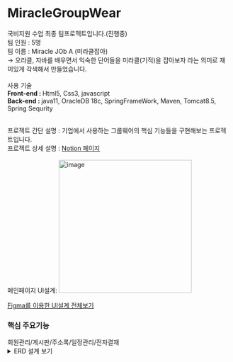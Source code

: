 # MiracleGroupWear<br>
국비지원 수업 최종 팀프로젝트입니다.(진행중)<br>
팀 인원 : 5명<br>
팀 이름 : Miracle JOb A (미라클잡아)<br>
       -> 오라클, 자바를 배우면서 익숙한 단어들을 미라클(기적)을 잡아보자 라는 의미로 재미있게 각색해서 만들었습니다.<br><br>
사용 기술<br>
  <strong>Front-end : </strong> Html5, Css3, javascript <br> 
  <strong>Back-end : </strong> java11, OracleDB 18c, SpringFrameWork, Maven, Tomcat8.5, Spring Sequrity <br> <br>
       
프로젝트 간단 설명 : 기업에서 사용하는 그룹웨어의 핵심 기능들을 구현해보는 프로젝트입니다.<br>
프로젝트 상세 설명 : <a href="https://www.notion.so/coffit23/Miracle-Job-A-2d607fca8bfd4ec88c6e1b722e46e458"> Notion 페이지</a>  
<br>
메인페이지 UI설계: 
<img width="300" alt="image" src="https://user-images.githubusercontent.com/99496369/161097401-f0d66bcf-5b9a-43eb-a16d-702af15000d8.png">

<a href="https://www.figma.com/file/4PBfu21xCqYEGNdX82LSXn/MIRACLE?node-id=0%3A1"> Figma를 이용한 UI설계 전체보기  </a> <br>

<h3>핵심 주요기능</h3>
회원관리/게시판/주소록/일정관리/전자결재



<details>
<summary>ERD 설계 보기</summary>
<div markdown="1">
![image](https://user-images.githubusercontent.com/99496369/161577280-4de9e3bb-4b09-406a-997f-cf46667437be.png)

</div>
</details>

